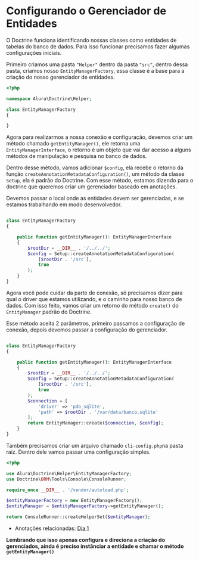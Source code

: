 <h1> Configurando o Gerenciador de Entidades</h1>

O Doctrine funciona identificando nossas classes como entidades de tabelas do banco de dados. Para isso funcionar precisamos fazer
algumas configurações iniciais.

Primeiro criamos uma pasta `"Helper"` dentro da pasta ``"src"``, dentro dessa pasta, criamos nosso ``EntityManagerFactory``, essa 
classe é a  base para a criação do nosso gerenciador de entidades.

~~~php 
<?php

namespace Alura\Doctrine\Helper;

class EntityManagerFactory
{

}
~~~ 

Agora para realizarmos a nossa conexão e configuração, devemos criar um método chamado `getEntityManager()`, ele retorna uma 
`EntityManagerInterface`, o retorno é um objeto que vai dar acesso a alguns métodos de manipulação e pesquisa no banco de dados.

Dentro desse método, vamos adicionar `$config`, ela recebe o retorno da função `createAnnotationMetadataConfiguration()`,
um método da classe ` Setup `, ela é padrão do Doctrine. Com esse método, estamos dizendo para o doctrine que queremos criar um gerenciador
baseado em anotações.

Devemos passar o local onde as entidades devem ser gerenciadas, e se estamos trabalhando em modo desenvolvedor.





~~~ php 

class EntityManagerFactory
{

    public function getEntityManager(): EntityManagerInterface
    {
        $rootDir = __DIR__ . '/../../';
        $config = Setup::createAnnotationMetadataConfiguration(
            [$rootDir . '/src'],
            true
        );
    }
}
~~~ 

Agora você pode cuidar da parte de conexão, só precisamos dizer para qual o driver que estamos utilizando, e o caminho 
para nosso banco de dados. Com isso feito, vamos criar um retorno do método `create()` do `EntityManager` padrão do Doctrine.

Esse método aceita 2 parâmetros, primeiro passamos a configuração de conexão, depois devemos passar a configuração do gerenciador.


~~~ php 

class EntityManagerFactory
{

    public function getEntityManager(): EntityManagerInterface
    {
        $rootDir = __DIR__ . '/../../';
        $config = Setup::createAnnotationMetadataConfiguration(
            [$rootDir . '/src'],
            true
        );
        $connection = [
            'driver' => 'pdo_sqlite',
            'path' => $rootDir . '/var/data/banco.sqlite'
        ];
        return EntityManager::create($connection, $config);
    }
}
~~~ 

Também precisamos criar um arquivo chamado `cli-config.php`na pasta raiz. Dentro dele vamos passar uma configuração simples.

~~~php 
<?php

use Alura\Doctrine\Helper\EntityManagerFactory;
use Doctrine\ORM\Tools\Console\ConsoleRunner;

require_once __DIR__ . '/vendor/autoload.php';

$entityManagerFactory = new EntityManagerFactory();
$entityManager = $entityManagerFactory->getEntityManager();

return ConsoleRunner::createHelperSet($entityManager);
~~~




* Anotações relacionadas: [Dia 1](../../diarioDeBordo/dia1.md)

__Lembrando que isso apenas configura e direciona a criação do gerenciados, ainda é preciso instânciar a entidade e chamar o método ` getEntityManager()`__